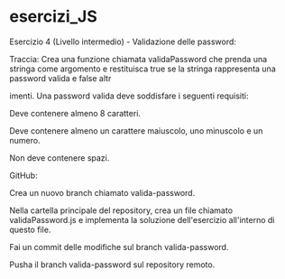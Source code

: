 # esercizi_JS

Esercizio 4 (Livello intermedio) - Validazione delle password:

Traccia:
Crea una funzione chiamata validaPassword che prenda una stringa come argomento e restituisca true se la stringa rappresenta una password valida e false altr

imenti. Una password valida deve soddisfare i seguenti requisiti:

Deve contenere almeno 8 caratteri.

Deve contenere almeno un carattere maiuscolo, uno minuscolo e un numero.

Non deve contenere spazi.

GitHub:

Crea un nuovo branch chiamato valida-password.

Nella cartella principale del repository, crea un file chiamato validaPassword.js e implementa la soluzione dell'esercizio all'interno di questo file.

Fai un commit delle modifiche sul branch valida-password.

Pusha il branch valida-password sul repository remoto.